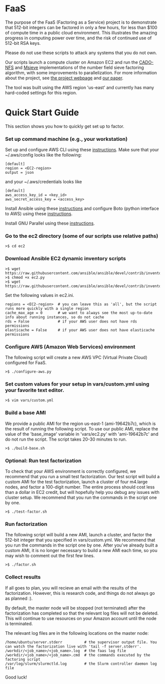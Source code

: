 # FaaS
The purpose of the FaaS (Factoring as a Service) project is to demonstrate that 512-bit integers can be factored in only a few hours, for less than $100 of compute time in a public cloud environment.  This illustrates the amazing progress in computing power over time, and the risk of continued use of 512-bit RSA keys.

Please do not use these scripts to attack any systems that you do not own.

Our scripts launch a compute cluster on Amazon EC2 and run the [CADO-NFS](http://cado-nfs.gforge.inria.fr/) and [Msieve](http://sourceforge.net/projects/msieve/) implementations of the number field sieve factoring algorithm, with some improvements to parallelization. For more information about the project, see [the project webpage](https://seclab.upenn.edu/projects/faas/) and [our paper](https://seclab.upenn.edu/projects/faas/faas.pdf).

The tool was built using the AWS region 'us-east' and currently has many hard-coded settings for this region.

# Quick Start Guide
This section shows you how to quickly get set up to factor. 

### Set up command machine (e.g., your workstation)
Set up and configure AWS CLI using these [instructions](http://docs.aws.amazon.com/cli/latest/userguide/cli-chap-getting-set-up.html).
Make sure that your ~/.aws/config looks like the following:

    [default]
    region = <EC2-region>
    output = json

and your ~/.aws/credentials looks like

    [default]
    aws_access_key_id = <key_id>
    aws_secret_access_key = <access_key>

Install Ansible using these [instructions](http://docs.ansible.com/ansible/intro_installation.html#installation) and configure Boto (python interface to AWS) using these [instructions](http://docs.ansible.com/ansible/intro_dynamic_inventory.html#example-aws-ec2-external-inventory-script).

Install GNU Parallel using these [instructions](http://www.gnu.org/software/parallel/).

### Go to the ec2 directory (some of our scripts use relative paths)

    >$ cd ec2

### Download Ansible EC2 dynamic inventory scripts

    >$ wget https://raw.githubusercontent.com/ansible/ansible/devel/contrib/inventory/ec2.py
    >$ chmod +x ec2.py
    >$ wget https://raw.githubusercontent.com/ansible/ansible/devel/contrib/inventory/ec2.ini

Set the following values in ec2.ini.

    regions = <EC2-region>  # you can leave this as 'all', but the script runs more quickly with a single region
    cache_max_age = 0       # we want to always see the most up-to-date info about running instances, so do not cache
    rds = False             # if your AWS user does not have rds permissions
    elasticache = False     # if your AWS user does not have elasticache permissions

### Configure AWS (Amazon Web Services) environment
The following script will create a new AWS VPC (Virtual Private Cloud) configured for FaaS. 

    >$ ./configure-aws.py

### Set custom values for your setup in vars/custom.yml using your favorite text editor.

    >$ vim vars/custom.yml

### Build a base AMI
We provide a public AMI for the region us-east-1 (ami-19642b7c), which is the result of running the following script. To use our public AMI, replace the value of the 'base\_image' variable in 'vars/ec2.py' with 'ami-19642b7c' and do not run the script. The script takes 20-30 minutes to run.

    >$ ./build-base.sh

### Optional: Run test factorization
To check that your AWS environment is correctly configured, we recommend that you run a small test factorization. Our test script will build a custom AMI for the test factorization, launch a cluster of four m4.large nodes, and factor a 100-digit number. The entire process should cost less than a dollar in EC2 credit, but will hopefully help you debug any issues with cluster setup. We recommend that you run the commands in the script one by one.

    >$ ./test-factor.sh

### Run factorization
The following script will build a new AMI, launch a cluster, and factor the 512-bit integer that you specified in vars/custom.yml. We recommend that you run the commands in the script one by one. After you've already built a custom AMI, it is no longer necessary to build a new AMI each time, so you may wish to comment out the first few lines.

    >$ ./factor.sh

### Collect results
If all goes to plan, you will recieve an email with the results of the factorization. However, this is research code, and things do not always go as planned :).  

By default, the master node will be stopped (not terminated) after the factorization has completed so that the relevant log files will not be deleted. This will continue to use resources on your Amazon account until the node is terminated. 

The relevant log files are in the following locations on the master node:
    
    /home/ubuntu/server.stderr          # the supervisor output file. You can watch the factorization live with 'tail -f server.stderr'.
    /workdir/<job_name>/<job_name>.log  # the faas log file
    /workdir/<job_name>/<job_name>.cmd  # the commands executed by the factoring script
    /var/log/slurm/slurmctld.log        # the Slurm controller daemon log file

Good luck! 
